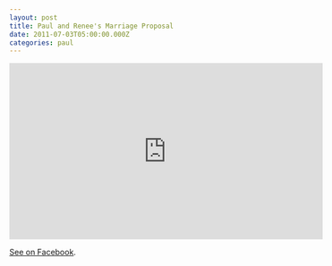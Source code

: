 ```yaml
---
layout: post
title: Paul and Renee's Marriage Proposal
date: 2011-07-03T05:00:00.000Z
categories: paul
---
```

<iframe width="560" height="315" src="https://www.youtube.com/embed/nMQRywh1e-Y" frameborder="0" allow="accelerometer; autoplay; encrypted-media; gyroscope; picture-in-picture" allowfullscreen></iframe></br>



<a href="https://www.facebook.com/watch/?v=10150225952470282">See on Facebook</a>.